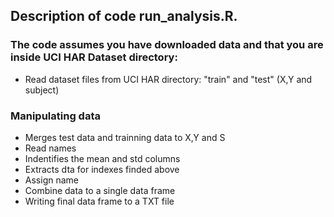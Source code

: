 ## Description of code run_analysis.R.

 ### The code assumes you have downloaded data  and that you are inside UCI HAR Dataset directory:

* Read dataset files from UCI HAR directory: "train" and "test" (X,Y and subject)

 ### Manipulating data

   * Merges test data and trainning data to X,Y and S
   * Read names
   * Indentifies the mean and std columns 
   * Extracts dta for indexes finded above
   * Assign name
   * Combine data to a single data frame 
   * Writing final data frame to a TXT file


